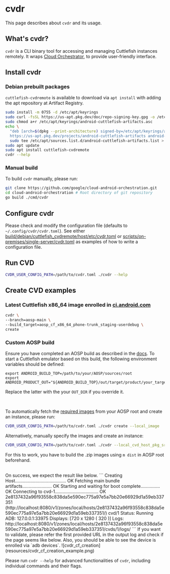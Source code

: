 # cvdr

This page describes about `cvdr` and its usage.

## What's cvdr?

`cvdr` is a CLI binary tool for accessing and managing Cuttlefish instances
remotely.
It wraps [Cloud Orchestrator](cloud_orchestrator.md), to provide user-friendly
interface.

## Install cvdr
### Debian prebuilt packages

`cuttlefish-cvdremote` is available to download via `apt install` with adding
the apt repository at Artifact Registry.
```bash
sudo install -m 0755 -d /etc/apt/keyrings
sudo curl -fsSL https://us-apt.pkg.dev/doc/repo-signing-key.gpg -o /etc/apt/keyrings/android-cuttlefish-artifacts.asc
sudo chmod a+r /etc/apt/keyrings/android-cuttlefish-artifacts.asc
echo \
  "deb [arch=$(dpkg --print-architecture) signed-by=/etc/apt/keyrings/android-cuttlefish-artifacts.asc] \
  https://us-apt.pkg.dev/projects/android-cuttlefish-artifacts android-cuttlefish-unstable main" | \
  sudo tee /etc/apt/sources.list.d/android-cuttlefish-artifacts.list > /dev/null
sudo apt update
sudo apt install cuttlefish-cvdremote
cvdr --help
```

### Manual build

To build `cvdr` manually, please run:
```bash
git clone https://github.com/google/cloud-android-orchestration.git
cd cloud-android-orchestration # Root directory of git repository
go build ./cmd/cvdr
```

## Configure cvdr

Please check and modify the configuration file (defaults to `~/.config/cvdr/cvdr.toml`).
See either 
[build/debian/cuttlefish_cvdremote/host/etc/cvdr.toml](/build/debian/cuttlefish_cvdremote/host/etc/cvdr.toml)
or
[scripts/on-premises/single-server/cvdr.toml](/scripts/on-premises/single-server/cvdr.toml)
as examples of how to write a configuration file.


## Run CVD


```bash
CVDR_USER_CONFIG_PATH=/path/to/cvdr.toml ./cvdr --help
```

## Create CVD examples

### Latest Cuttlefish x86_64 image enrolled in [ci.android.com](https://ci.android.com/)

```bash
cvdr \
--branch=aosp-main \
--build_target=aosp_cf_x86_64_phone-trunk_staging-userdebug \
create
```

### Custom AOSP build

Ensure you have completed an AOSP build as described in the [docs](https://source.android.com/docs/setup/build/building).
To start a Cuttlefish emulator based on this build, the following environment variables should be defined:
```
export ANDROID_BUILD_TOP=/path/to/your/AOSP/sources/root
export ANDROID_PRODUCT_OUT="${ANDROID_BUILD_TOP}/out/target/product/your_target"
```
Replace the latter with the your `OUT_DIR` if you override it.

<br>

To automatically fetch the [required images](https://cs.android.com/android/platform/superproject/+/master:device/google/cuttlefish/required_images) from your AOSP root and create an instance, please run:

```bash
CVDR_USER_CONFIG_PATH=/path/to/cvdr.toml ./cvdr create --local_image
```

Alternatively, manually specify the images and create an instance:
```bash
CVDR_USER_CONFIG_PATH=/path/to/cvdr.toml ./cvdr --local_cvd_host_pkg_src="${ANDROID_PRODUCT_OUT}/dist/cvd-host_package.tar.gz --local_images_zip_src=${ANDROID_PRODUCT_OUT}/dist/your-target-img.zip"
```
For this to work, you have to build the .zip images using `m dist` in AOSP root beforehand.

<br>
On success, we expect the result like below.
```
Creating Host........................................ OK
Fetching main bundle artifacts....................... OK
Starting and waiting for boot complete............... OK
Connecting to cvd-1.................................. OK
2e8137432a96f93558c838da5e590ec775a97e5a7bb20e66929d1a59eb337351 (http://localhost:8080/v1/zones/local/hosts/2e8137432a96f93558c838da5e590ec775a97e5a7bb20e66929d1a59eb337351/)
  cvd/1
  Status: Running
  ADB: 127.0.0.1:33975
  Displays: [720 x 1280 ( 320 )]
  Logs: http://localhost:8080/v1/zones/local/hosts/2e8137432a96f93558c838da5e590ec775a97e5a7bb20e66929d1a59eb337351/cvds/1/logs/
```
If you want to validate, please refer the first provided URL in the output log
and check if the page seems like below.
Also, you should be able to see the device is enrolled via `adb devices`.
![cvdr_cf_creation](resources/cvdr_cf_creation_example.png)

Please run `cvdr --help` for advanced functionalities of `cvdr`, including individual commands and their flags.
